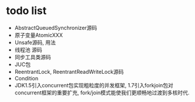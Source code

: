 # todo list



* AbstractQueuedSynchronizer源码
* 原子变量AtomicXXX
* Unsafe源码, 用法
* 线程池 源码
* 同步工具类源码
* JUC包
* ReentrantLock, ReentrantReadWriteLock源码
* Condition
* JDK1.5引入concurrent包实现粗粒度的并发框架, 1.7引入forkjoin包对concurrent框架的重要扩充, fork/join模式能使我们更顺畅地过渡到多核时代.
